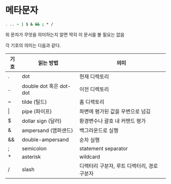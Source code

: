 # 메타문자

```bash
. .. ~ | $ & && ; * /
```

위 문자가 무엇을 의미하는지 알면 딱히 이 문서를 볼 필요는 없음

각 기호의 의미는 다음과 같다.  

| 기호 | 읽는 방법                 | 의미                        |
|----|-----------------------|---------------------------|
| .  | dot                   | 현재 디렉토리                   |
| .. | double dot 혹은 dot-dot | 이전 디렉토리                   |
| ~  | tilde (틸드)            | 홈 디렉토리                    |            
| \| | pipe (파이프)            | 좌변에 평가된 값을 우변으로 넘김        |
| $  | dollar sign (달러)      | 환경변수나 괄호 내 커맨드 평가         |
| &  | ampersand (앰퍼샌드)      | 백그라운드로 실행                 |                                       
| && | double-ampersand      | 순차 실행                     |     
| ;  | semicolon             | statement separator       |
| *  | asterisk              | wildcard                  |                                         
| /  | slash                 | 디렉터리 구분자, 루트 디렉터리, 경로 구분자 |